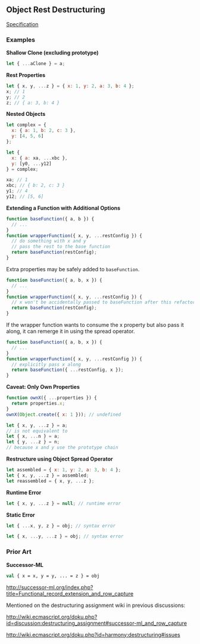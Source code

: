 Object Rest Destructuring
-------------------------

[Specification](Spec.md#rest-properties)

### Examples ###

__Shallow Clone (excluding prototype)__
```javascript
let { ...aClone } = a;
```

__Rest Properties__
```javascript
let { x, y, ...z } = { x: 1, y: 2, a: 3, b: 4 };
x; // 1
y; // 2
z; // { a: 3, b: 4 }
```

__Nested Objects__
```javascript
let complex = {
  x: { a: 1, b: 2, c: 3 },
  y: [4, 5, 6]
};

let {
  x: { a: xa, ...xbc },
  y: [y0, ...y12]
} = complex;

xa; // 1
xbc; // { b: 2, c: 3 }
y1; // 4
y12; // [5, 6]
```

__Extending a Function with Additional Options__
```javascript
function baseFunction({ a, b }) {
  // ...
}
function wrapperFunction({ x, y, ...restConfig }) {
  // do something with x and y
  // pass the rest to the base function
  return baseFunction(restConfig);
}
```

Extra properties may be safely added to `baseFunction`.

```javascript
function baseFunction({ a, b, x }) {
  // ...
}
function wrapperFunction({ x, y, ...restConfig }) {
  // x won't be accidentally passed to baseFunction after this refactor
  return baseFunction(restConfig);
}
```

If the wrapper function wants to consume the x property but also pass it along, it can remerge it in using the spread operator.

```javascript
function baseFunction({ a, b, x }) {
  // ...
}
function wrapperFunction({ x, y, ...restConfig }) {
  // explicitly pass x along
  return baseFunction({ ...restConfig, x });
}
```

__Caveat: Only Own Properties__
```javascript
function ownX({ ...properties }) {
  return properties.x;
}
ownX(Object.create({ x: 1 })); // undefined
```

```javascript
let { x, y, ...z } = a;
// is not equivalent to
let { x, ...n } = a;
let { y, ...z } = n;
// because x and y use the prototype chain
```

__Restructure using Object Spread Operator__
```javascript
let assembled = { x: 1, y: 2, a: 3, b: 4 };
let { x, y, ...z } = assembled;
let reassembled = { x, y, ...z };
```

__Runtime Error__
```javascript
let { x, y, ...z } = null; // runtime error
```

__Static Error__
```javascript
let { ...x, y, z } = obj; // syntax error
```
```javascript
let { x, ...y, ...z } = obj; // syntax error
```

### Prior Art ###

__Successor-ML__
```ml
val { x = x, y = y, ... = z } = obj
```
http://successor-ml.org/index.php?title=Functional_record_extension_and_row_capture

Mentioned on the destructuring assignment wiki in previous discussions:

http://wiki.ecmascript.org/doku.php?id=discussion:destructuring_assignment#successor-ml_and_row_capture

http://wiki.ecmascript.org/doku.php?id=harmony:destructuring#issues
